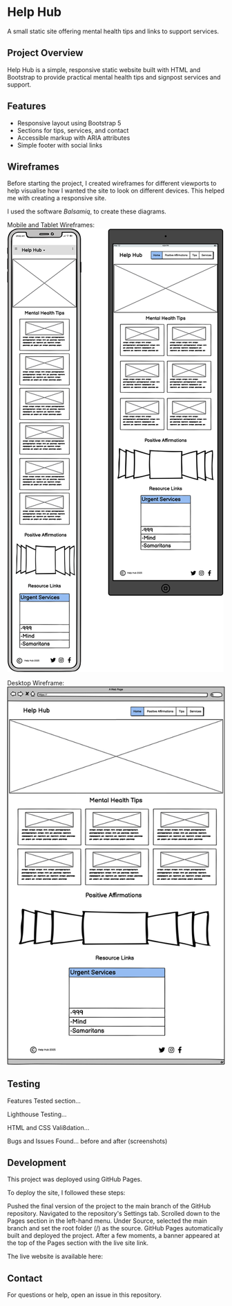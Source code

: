 # Help Hub

A small static site offering mental health tips and links to support services.

## Project Overview 

Help Hub is a simple, responsive static website built with HTML and Bootstrap to provide practical mental health tips and signpost services and support.

## Features

- Responsive layout using Bootstrap 5
- Sections for tips, services, and contact
- Accessible markup with ARIA attributes
- Simple footer with social links

## Wireframes

Before starting the project, I created wireframes for different viewports to help visualise how I wanted the site to look on different devices. This helped me with creating a responsive site.

I used the software _Balsamiq_, to create these diagrams.

Mobile and Tablet Wireframes:
![Balsamiq mobile and tablet wireframes.](/assets/images/wireframes/Mobile%20and%20Tablet%20view.png)

Desktop Wireframe:
![Balsamiq desktop wireframe.](/assets/images/wireframes/Desktop%20view.png)
## Testing

Features Tested section...

Lighthouse Testing...

HTML and CSS Vali8dation...

Bugs and Issues Found...
before and after (screenshots)

## Development

This project was deployed using GitHub Pages.

To deploy the site, I followed these steps:

Pushed the final version of the project to the main branch of the GitHub repository.
Navigated to the repository's Settings tab.
Scrolled down to the Pages section in the left-hand menu.
Under Source, selected the main branch and set the root folder (/) as the source.
GitHub Pages automatically built and deployed the project.
After a few moments, a banner appeared at the top of the Pages section with the live site link.

The live website is available here:


## Contact

For questions or help, open an issue in this repository.
